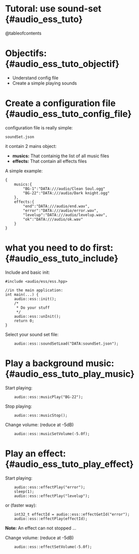 Tutoral: use sound-set                              {#audio_ess_tuto}
======================

@tableofcontents

Objectifs:                                          {#audio_ess_tuto_objectif}
==========

  - Understand config file
  - Create a simple playing sounds

Create a configuration file                         {#audio_ess_tuto_config_file}
===========================

configuration file is really simple:
```{.sh}
soundSet.json
```
it contain 2 mains object:
  - **musics:** That containig the list of all music files
  - **effects:** That contain all effects files

A simple example:
```{.json}
{
	musics:{
		"BG-1":"DATA:///audio/Clean Soul.ogg"
		"BG-22":"DATA:///audio/Dark knight.ogg"
	},
	effects:{
		"end":"DATA:///audio/end.wav",
		"error":"DATA:///audio/error.wav",
		"levelup":"DATA:///audio/levelup.wav",
		"ok":"DATA:///audio/ok.wav"
	}
}
```

what you need to do first:                          {#audio_ess_tuto_include}
==========================

Include and basic init:
```{.cpp}
#include <audio/ess/ess.hpp>

//in the main application:
int main(...) {
	audio::ess::init();
	/*
	 * Do your stuff
	 */
	audio::ess::unInit();
	return 0;
}

```

Select your sound set file:
```{.cpp}
	audio::ess::soundSetLoad("DATA:soundSet.json");
```

Play a background music:                            {#audio_ess_tuto_play_music}
========================

Start playing:
```{.cpp}
	audio::ess::musicPlay("BG-22");
```

Stop playing:
```{.cpp}
	audio::ess::musicStop();
```

Change volume: (reduce at -5dB)
```{.cpp}
	audio::ess::musicSetVolume(-5.0f);
```

Play an effect:                                     {#audio_ess_tuto_play_effect}
===============

Start playing:
```{.cpp}
	audio::ess::effectPlay("error");
	sleep(1);
	audio::ess::effectPlay("levelup");
```

or (faster way):
```{.cpp}
	int32_t effectId = audio::ess::effectGetId("error");
	audio::ess::effectPlay(effectId);
```
**Note:** An effect can not stopped ...

Change volume: (reduce at -5dB)
```{.cpp}
	audio::ess::effectSetVolume(-5.0f);
```
